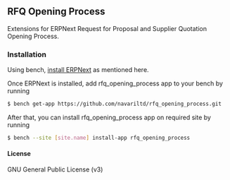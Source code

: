 ## RFQ Opening Process

Extensions for ERPNext Request for Proposal and Supplier Quotation Opening Process.

### Installation

Using bench, [install ERPNext](https://github.com/frappe/bench#installation) as mentioned here.

Once ERPNext is installed, add rfq_opening_process app to your bench by running

```sh
$ bench get-app https://github.com/navariltd/rfq_opening_process.git
```

After that, you can install rfq_opening_process app on required site by running

```sh
$ bench --site [site.name] install-app rfq_opening_process
```
#### License

GNU General Public License (v3)
